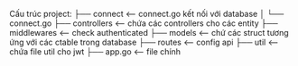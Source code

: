 Cấu trúc project:
├── connect  <-- connect.go kết nối với database
│   └── connect.go
├── controllers <-- chứa các controllers cho các entity
├── middlewares <-- check authenticated
├── models <-- chứ các struct tương ứng với các ctable trong database
├── routes <-- config api
├── util <-- chứa file util cho jwt
├── app.go <-- file chính
